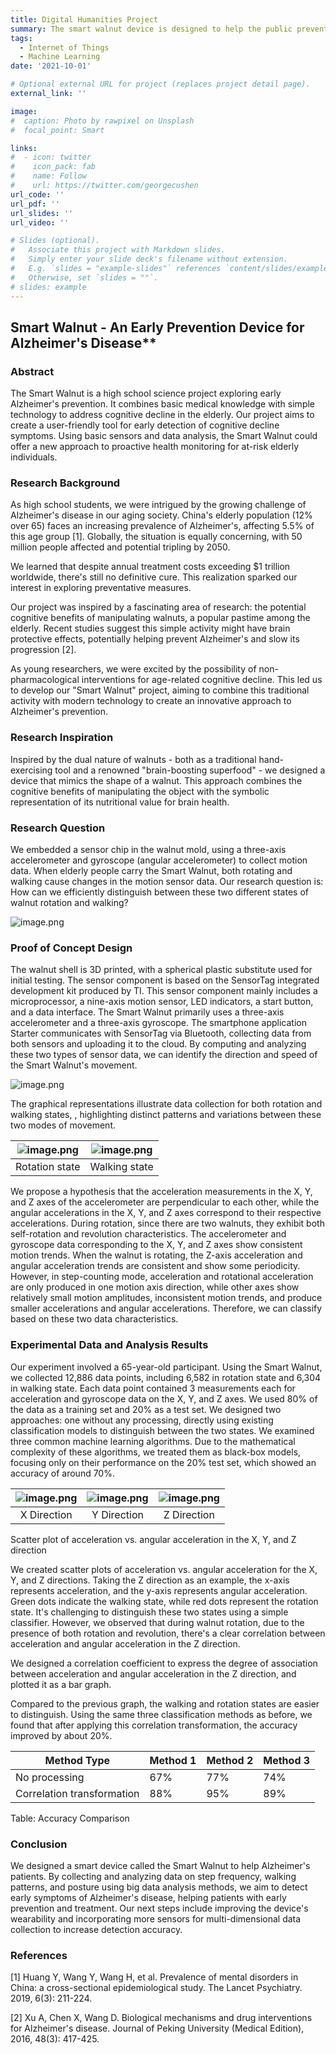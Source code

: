 ```yaml
---
title: Digital Humanities Project
summary: The smart walnut device is designed to help the public prevent Alzheimer's disease in its early stages. 
tags:
  - Internet of Things
  - Machine Learning
date: '2021-10-01'

# Optional external URL for project (replaces project detail page).
external_link: ''

image:
#  caption: Photo by rawpixel on Unsplash
#  focal_point: Smart

links:
#  - icon: twitter
#    icon_pack: fab
#    name: Follow
#    url: https://twitter.com/georgecushen
url_code: ''
url_pdf: ''
url_slides: ''
url_video: ''

# Slides (optional).
#   Associate this project with Markdown slides.
#   Simply enter your slide deck's filename without extension.
#   E.g. `slides = "example-slides"` references `content/slides/example-slides.md`.
#   Otherwise, set `slides = ""`.
# slides: example
---
```


## Smart Walnut - An Early Prevention Device for Alzheimer's Disease**

### Abstract

The Smart Walnut is a high school science project exploring early Alzheimer's prevention. It combines basic medical knowledge with simple technology to address cognitive decline in the elderly. Our project aims to create a user-friendly tool for early detection of cognitive decline symptoms. Using basic sensors and data analysis, the Smart Walnut could offer a new approach to proactive health monitoring for at-risk elderly individuals.

### Research Background

As high school students, we were intrigued by the growing challenge of Alzheimer's disease in our aging society. China's elderly population (12% over 65) faces an increasing prevalence of Alzheimer's, affecting 5.5% of this age group [1]. Globally, the situation is equally concerning, with 50 million people affected and potential tripling by 2050.

We learned that despite annual treatment costs exceeding $1 trillion worldwide, there's still no definitive cure. This realization sparked our interest in exploring preventative measures.

Our project was inspired by a fascinating area of research: the potential cognitive benefits of manipulating walnuts, a popular pastime among the elderly. Recent studies suggest this simple activity might have brain protective effects, potentially helping prevent Alzheimer's and slow its progression [2].

As young researchers, we were excited by the possibility of non-pharmacological interventions for age-related cognitive decline. This led us to develop our "Smart Walnut" project, aiming to combine this traditional activity with modern technology to create an innovative approach to Alzheimer's prevention.

### Research Inspiration

Inspired by the dual nature of walnuts - both as a traditional hand-exercising tool and a renowned "brain-boosting superfood" - we designed a device that mimics the shape of a walnut. This approach combines the cognitive benefits of manipulating the object with the symbolic representation of its nutritional value for brain health.

### Research Question

We embedded a sensor chip in the walnut mold, using a three-axis accelerometer and gyroscope (angular accelerometer) to collect motion data. When elderly people carry the Smart Walnut, both rotating and walking cause changes in the motion sensor data. Our research question is: How can we efficiently distinguish between these two different states of walnut rotation and walking?

![image.png](rotation_walking.png)

### Proof of Concept Design

The walnut shell is 3D printed, with a spherical plastic substitute used for initial testing. The sensor component is based on the SensorTag integrated development kit produced by TI. This sensor component mainly includes a microprocessor, a nine-axis motion sensor, LED indicators, a start button, and a data interface. The Smart Walnut primarily uses a three-axis accelerometer and a three-axis gyroscope. The smartphone application Starter communicates with SensorTag via Bluetooth, collecting data from both sensors and uploading it to the cloud. By computing and analyzing these two types of sensor data, we can identify the direction and speed of the Smart Walnut's movement.

![image.png](smart_walnut.png)

The graphical representations illustrate data collection for both rotation and walking states, , highlighting distinct patterns and variations between these two modes of movement.

| ![image.png](rotation1.png) | ![image.png](walking1.png)|
| --- | --- |
| <center>Rotation state</center> | <center>Walking state</center> |


We propose a hypothesis that the acceleration measurements in the X, Y, and Z axes of the accelerometer are perpendicular to each other, while the angular accelerations in the X, Y, and Z axes correspond to their respective accelerations. During rotation, since there are two walnuts, they exhibit both self-rotation and revolution characteristics. The accelerometer and gyroscope data corresponding to the X, Y, and Z axes show consistent motion trends. When the walnut is rotating, the Z-axis acceleration and angular acceleration trends are consistent and show some periodicity. However, in step-counting mode, acceleration and rotational acceleration are only produced in one motion axis direction, while other axes show relatively small motion amplitudes, inconsistent motion trends, and produce smaller accelerations and angular accelerations. Therefore, we can classify based on these two data characteristics.

### Experimental Data and Analysis Results

Our experiment involved a 65-year-old participant. Using the Smart Walnut, we collected 12,886 data points, including 6,582 in rotation state and 6,304 in walking state. Each data point contained 3 measurements each for acceleration and gyroscope data on the X, Y, and Z axes. We used 80% of the data as a training set and 20% as a test set. We designed two approaches: one without any processing, directly using existing classification models to distinguish between the two states. We examined three common machine learning algorithms. Due to the mathematical complexity of these algorithms, we treated them as black-box models, focusing only on their performance on the 20% test set, which showed an accuracy of around 70%.

| ![image.png](x1.png) | ![image.png](y1.png) | ![image.png](z1.png) |
| --- | --- | --- |
| <center>X Direction</center> | <center>Y Direction</center> | <center>Z Direction</center> |

Scatter plot of acceleration vs. angular acceleration in the X, Y, and Z direction

We created scatter plots of acceleration vs. angular acceleration for the X, Y, and Z directions. Taking the Z direction as an example, the x-axis represents acceleration, and the y-axis represents angular acceleration. Green dots indicate the walking state, while red dots represent the rotation state. It's challenging to distinguish these two states using a simple classifier. However, we observed that during walnut rotation, due to the presence of both rotation and revolution, there's a clear correlation between acceleration and angular acceleration in the Z direction.

We designed a correlation coefficient to express the degree of association between acceleration and angular acceleration in the Z direction, and plotted it as a bar graph.

Compared to the previous graph, the walking and rotation states are easier to distinguish. Using the same three classification methods as before, we found that after applying this correlation transformation, the accuracy improved by about 20%.

| **Method Type** | **Method 1** | **Method 2** | **Method 3** |
| --- | --- | --- | --- |
| No processing | 67% | 77% | 74% |
| Correlation transformation | 88% | 95% | 89% |

Table: Accuracy Comparison

### Conclusion

We designed a smart device called the Smart Walnut to help Alzheimer's patients. By collecting and analyzing data on step frequency, walking patterns, and posture using big data analysis methods, we aim to detect early symptoms of Alzheimer's disease, helping patients with early prevention and treatment. Our next steps include improving the device's wearability and incorporating more sensors for multi-dimensional data collection to increase detection accuracy.

### References

[1] Huang Y, Wang Y, Wang H, et al. Prevalence of mental disorders in China: a cross-sectional epidemiological study. The Lancet Psychiatry. 2019, 6(3): 211-224.

[2] Xu A, Chen X, Wang D. Biological mechanisms and drug interventions for Alzheimer's disease. Journal of Peking University (Medical Edition), 2016, 48(3): 417-425.
